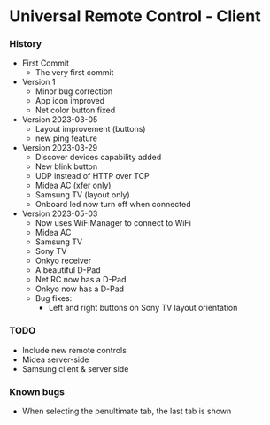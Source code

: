 # Universal Remote Control - Client

### History
* First Commit
  * The very first commit
* Version 1
  * Minor bug correction
  * App icon improved
  * Net color button fixed
* Version 2023-03-05
  * Layout improvement (buttons)
  * new ping feature
* Version 2023-03-29
  * Discover devices capability added
  * New blink button
  * UDP instead of HTTP over TCP
  * Midea AC (xfer only)
  * Samsung TV (layout only)
  * Onboard led now turn off when connected
* Version 2023-05-03
  * Now uses WiFiManager to connect to WiFi
  * Midea AC
  * Samsung TV
  * Sony TV
  * Onkyo receiver
  * A beautiful D-Pad
  * Net RC now has a D-Pad
  * Onkyo now has a D-Pad
  * Bug fixes:
    * Left and right buttons on Sony TV layout orientation 

### TODO
* Include new remote controls
* Midea server-side
* Samsung client & server side

### Known bugs
* When selecting the penultimate tab, the last tab is shown
